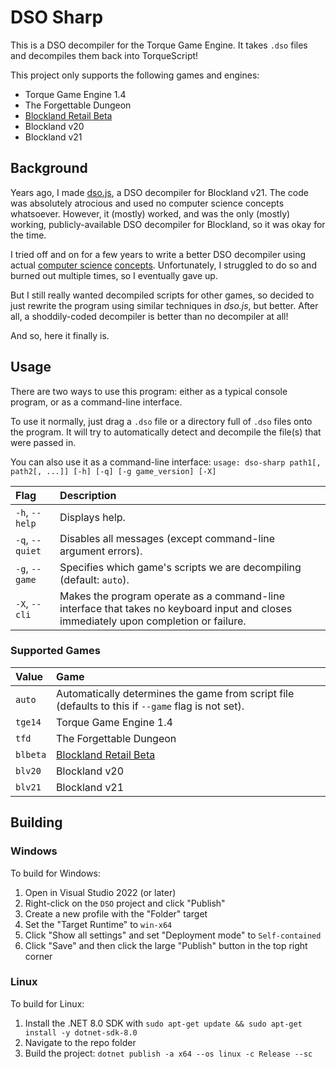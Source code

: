 # DSO Sharp

This is a DSO decompiler for the Torque Game Engine. It takes `.dso` files and decompiles them back into TorqueScript!

This project only supports the following games and engines:

* Torque Game Engine 1.4
* The Forgettable Dungeon
* [Blockland Retail Beta](https://bl.kenko.dev/Versions/Retail%20Beta)
* Blockland v20
* Blockland v21


## Background

Years ago, I made [dso.js](https://github.com/Elletra/dso.js), a DSO decompiler for Blockland v21. The code was absolutely atrocious and used no computer science concepts whatsoever. However, it (mostly) worked, and was the only (mostly) working, publicly-available DSO decompiler for Blockland, so it was okay for the time.

I tried off and on for a few years to write a better DSO decompiler using actual [computer science](https://www.cs.tufts.edu/comp/150FP/archive/keith-cooper/dom14.pdf) [concepts](https://www.usenix.org/system/files/conference/usenixsecurity13/sec13-paper_schwartz.pdf). Unfortunately, I struggled to do so and burned out multiple times, so I eventually gave up.

But I still really wanted decompiled scripts for other games, so decided to just rewrite the program using similar techniques in _dso.js_, but better. After all, a shoddily-coded decompiler is better than no decompiler at all!

And so, here it finally is.


## Usage

There are two ways to use this program: either as a typical console program, or as a command-line interface.

To use it normally, just drag a `.dso` file or a directory full of `.dso` files onto the program. It will try to automatically detect and decompile the file(s) that were passed in.

You can also use it as a command-line interface: `usage: dso-sharp path1[, path2[, ...]] [-h] [-q] [-g game_version] [-X]`


| Flag            |   Description  |
|:----------------|:---------------|
| `-h`, `--help`  | Displays help. |
| `-q`, `--quiet` | Disables all messages (except command-line argument errors). |
| `-g`, `--game`  | Specifies which game's scripts we are decompiling (default: `auto`). |
| `-X`, `--cli`   | Makes the program operate as a command-line interface that takes no keyboard input and closes immediately upon completion or failure. |


### Supported Games

| Value    | Game |
|:---------|:-----|
| `auto`   | Automatically determines the game from script file (defaults to this if `--game` flag is not set). |
| `tge14`  | Torque Game Engine 1.4 |
| `tfd`    | The Forgettable Dungeon |
| `blbeta` | [Blockland Retail Beta](https://bl.kenko.dev/Versions/Retail%20Beta) |
| `blv20`  | Blockland v20 |
| `blv21`  | Blockland v21 |


## Building

### Windows

To build for Windows:

1. Open in Visual Studio 2022 (or later)
2. Right-click on the `DSO` project and click "Publish"
3. Create a new profile with the "Folder" target
4. Set the "Target Runtime" to `win-x64`
5. Click "Show all settings" and set "Deployment mode" to `Self-contained`
6. Click "Save" and then click the large "Publish" button in the top right corner

### Linux

To build for Linux:

1. Install the .NET 8.0 SDK with `sudo apt-get update && sudo apt-get install -y dotnet-sdk-8.0`
2. Navigate to the repo folder
3. Build the project: `dotnet publish -a x64 --os linux -c Release --sc`
